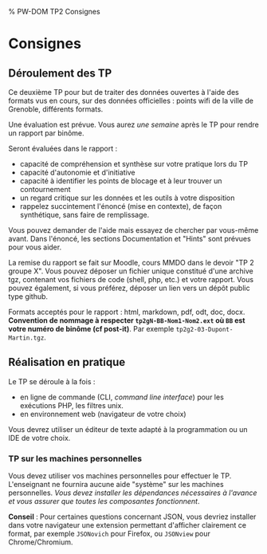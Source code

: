% PW-DOM  TP2  Consignes

# Consignes

## Déroulement des TP

Ce deuxième TP pour but de traiter des données ouvertes à l'aide des formats vus en cours,
sur des données officielles : points wifi de la ville de Grenoble, différents formats.

Une évaluation est prévue. Vous aurez *une semaine* après le TP pour rendre un rapport par binôme.

Seront évaluées dans le rapport :

* capacité de compréhension et synthèse sur votre pratique lors du TP
* capacité d'autonomie et d'initiative
* capacité à identifier les points de blocage et à leur trouver un contournement
* un regard critique sur les données et les outils à votre disposition
* rappelez succintement l'énoncé (mise en contexte), de façon synthétique, sans faire de remplissage.

Vous pouvez demander de l'aide mais essayez de chercher par vous-même avant.
Dans l'énoncé, les sections Documentation et "Hints" sont prévues pour vous aider.

La remise du rapport se fait sur Moodle, cours MMDO dans le devoir "TP 2 groupe X".
Vous pouvez déposer un fichier unique constitué d'une archive tgz, contenant vos
fichiers de code (shell, php, etc.) et votre rapport. 
Vous pouvez également, si vous préférez, déposer un lien vers un dépôt public type github.

Formats acceptés pour le rapport : html, markdown, pdf, odt, doc, docx. 
**Convention de nommage à respecter `tp2gN-BB-Nom1-Nom2.ext` où `BB` est votre numéro de binôme (cf post-it)**. 
Par exemple `tp2g2-03-Dupont-Martin.tgz`.


## Réalisation en pratique

Le TP se déroule à la fois :

* en ligne de commande (CLI, *command line interface*) pour les exécutions PHP, les filtres unix.
* en environnement web (navigateur de votre choix)

Vous devrez utiliser un éditeur de texte adapté à la programmation ou un IDE de votre choix. 

### TP sur les machines personnelles  

Vous devez utiliser vos machines personnelles pour effectuer le TP.
L'enseignant ne fournira aucune aide "système" sur les machines personnelles.
*Vous devez installer les dépendances nécessaires à l'avance
et vous assurer que toutes les composantes fonctionnent*. 

**Conseil** : Pour certaines questions concernant JSON, vous devriez installer dans votre navigateur
une extension permettant d'afficher clairement ce format, 
par exemple `JSONovich` pour Firefox, ou `JSONview` pour Chrome/Chromium.



